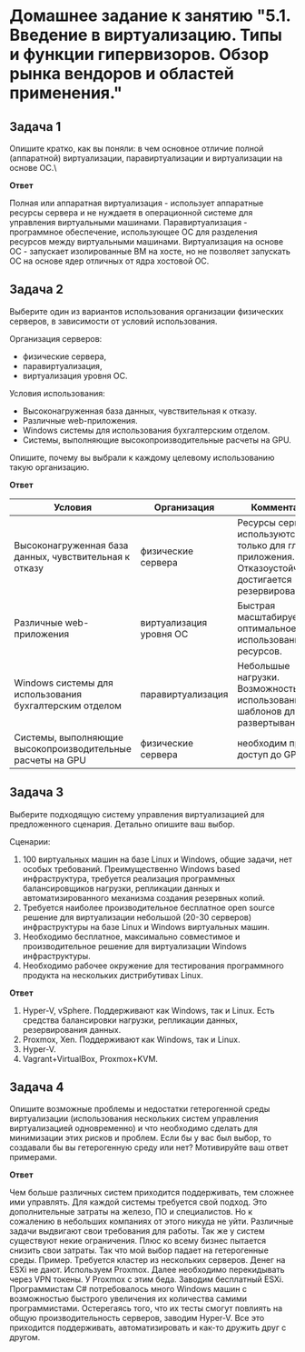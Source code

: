 
# Домашнее задание к занятию "5.1. Введение в виртуализацию. Типы и функции гипервизоров. Обзор рынка вендоров и областей применения."

## Задача 1

Опишите кратко, как вы поняли: в чем основное отличие полной (аппаратной) виртуализации, паравиртуализации и виртуализации на основе ОС.\

**Ответ**

Полная или аппаратная виртуализация - использует аппаратные ресурсы сервера и не нуждаетя в операционной системе для управления виртуальными машинами.
Паравиртуализация - программное обеспечение, использующее ОС для разделения ресурсов между виртуальными машинами.
Виртуализация на основе ОС - запускает изолированные ВМ на хосте, но не позволяет запускать ОС на основе ядер отличных от ядра хостовой ОС.


## Задача 2

Выберите один из вариантов использования организации физических серверов, в зависимости от условий использования.

Организация серверов:
- физические сервера,
- паравиртуализация,
- виртуализация уровня ОС.

Условия использования:
- Высоконагруженная база данных, чувствительная к отказу.
- Различные web-приложения.
- Windows системы для использования бухгалтерским отделом.
- Системы, выполняющие высокопроизводительные расчеты на GPU.

Опишите, почему вы выбрали к каждому целевому использованию такую организацию.

**Ответ**

| Условия | Организация | Комментарий |
| --- | --- | --- |
| Высоконагруженная база данных, чувствительная к отказу | физические сервера | Ресурсы сервера используются только для главного приложения. Отказоустойчивость достигается резервированием.  |
| Различные web-приложения | виртуализация уровня ОС | Быстрая масштабируемость, оптимальное использование ресурсов.  |
| Windows системы для использования бухгалтерским отделом | паравиртуализация | Небольшые нагрузки. Возможность использования шаблонов для развертывания ВМ.  |
| Системы, выполняющие высокопроизводительные расчеты на GPU | физические сервера | необходим прямой доступ до GPU  |
## Задача 3

Выберите подходящую систему управления виртуализацией для предложенного сценария. Детально опишите ваш выбор.

Сценарии:

1. 100 виртуальных машин на базе Linux и Windows, общие задачи, нет особых требований. Преимущественно Windows based инфраструктура, требуется реализация программных балансировщиков нагрузки, репликации данных и автоматизированного механизма создания резервных копий.
2. Требуется наиболее производительное бесплатное open source решение для виртуализации небольшой (20-30 серверов) инфраструктуры на базе Linux и Windows виртуальных машин.
3. Необходимо бесплатное, максимально совместимое и производительное решение для виртуализации Windows инфраструктуры.
4. Необходимо рабочее окружение для тестирования программного продукта на нескольких дистрибутивах Linux.

**Ответ**

1. Hyper-V, vSphere. Поддерживают как Windows, так и Linux. Есть средства балансировки нагрузки, репликации данных, резервирования данных.
2. Proxmox, Xen. Поддерживают как Windows, так и Linux.
3. Hyper-V.
4. Vagrant+VirtualBox, Proxmox+KVM.

## Задача 4

Опишите возможные проблемы и недостатки гетерогенной среды виртуализации (использования нескольких систем управления виртуализацией одновременно) и что необходимо сделать для минимизации этих рисков и проблем. Если бы у вас был выбор, то создавали бы вы гетерогенную среду или нет? Мотивируйте ваш ответ примерами.

**Ответ**


Чем больше различных систем приходится поддерживать, тем сложнее ими управлять. Для каждой системы требуется свой подход. Это дополнительные затраты на железо, ПО и специалистов.
Но к сожалению в небольших компаниях от этого никуда не уйти. Различные задачи выдвигают свои требования для работы. Так же у систем существуют некие ограничения. Плюс ко всему бизнес пытается снизить свои затраты. Так что мой выбор падает на гетерогенные среды.
Пример.
Требуется кластер из нескольких серверов. Денег на ESXi не дают. Используем Proxmox. Далее необходимо перекидывать через VPN токены. У Proxmox с этим беда. Заводим бесплатный ESXi. Программистам C# потребовалось много Windows машин с возможностью быстрого увеличения их количества самими программистами. Остерегаясь того, что их тесты смогут повлиять на общую производительность серверов, заводим Hyper-V. Все это приходится поддерживать, автоматизировать и как-то дружить друг с другом.


